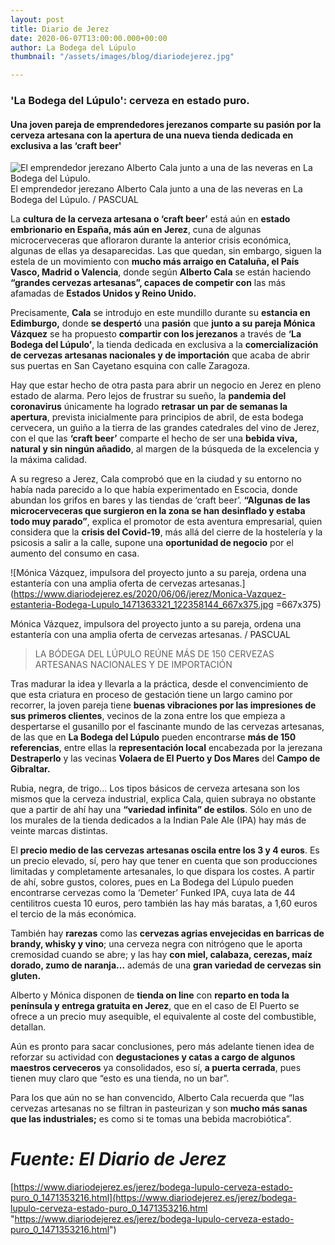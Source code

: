 ```yaml
---
layout: post
title: Diario de Jerez
date: 2020-06-07T13:00:00.000+00:00
author: La Bodega del Lúpulo
thumbnail: "/assets/images/blog/diariodejerez.jpg"

---
```

### 'La Bodega del Lúpulo': cerveza en estado puro.

#### Una joven pareja de emprendedores jerezanos comparte su pasión por la cerveza artesana con la apertura de una nueva tienda dedicada en exclusiva a las ‘craft beer'

![El emprendedor jerezano Alberto Cala junto a una de las neveras en La Bodega del Lúpulo.](https://www.diariodejerez.es/2020/06/06/jerez/emprendedor-Alberto-Cala-Bodega-Lupulo_1471363323_122358238_667x375.jpg)El emprendedor jerezano Alberto Cala junto a una de las neveras en La Bodega del Lúpulo. / PASCUAL

La **cultura de la cerveza artesana o ‘craft beer’** está aún en **estado embrionario en España, más aún en Jerez**, cuna de algunas microcerveceras que afloraron durante la anterior crisis económica, algunas de ellas ya desaparecidas. Las que quedan, sin embargo, siguen la estela de un movimiento con **mucho más arraigo en Cataluña, el País Vasco, Madrid o Valencia**, donde según **Alberto Cala** se están haciendo **“grandes cervezas artesanas”, capaces de competir con** las más afamadas de **Estados Unidos y Reino Unido.**

Precisamente, **Cala** se introdujo en este mundillo durante su **estancia en Edimburgo,** donde **se despertó** una **pasión** que **junto a su pareja Mónica Vázquez** se ha propuesto **compartir con los jerezanos** a través de **‘La Bodega del Lúpulo’**, la tienda dedicada en exclusiva a la **comercialización de cervezas artesanas nacionales y de importación** que acaba de abrir sus puertas en San Cayetano esquina con calle Zaragoza.

Hay que estar hecho de otra pasta para abrir un negocio en Jerez en pleno estado de alarma. Pero lejos de frustrar su sueño, la **pandemia del coronavirus** únicamente ha logrado **retrasar un par de semanas la apertura**, prevista inicialmente para principios de abril, de esta bodega cervecera, un guiño a la tierra de las grandes catedrales del vino de Jerez, con el que las **‘craft beer’** comparte el hecho de ser una **bebida viva, natural y sin ningún añadido**, al margen de la búsqueda de la excelencia y la máxima calidad.

A su regreso a Jerez, Cala comprobó que en la ciudad y su entorno no había nada parecido a lo que había experimentado en Escocia, donde abundan los grifos en bares y las tiendas de ‘craft beer’. **“Algunas de las microcerveceras que surgieron en la zona se han desinflado y estaba todo muy parado”**, explica el promotor de esta aventura empresarial, quien considera que la **crisis del Covid-19**, más allá del cierre de la hostelería y la psicosis a salir a la calle, supone una **oportunidad de negocio** por el aumento del consumo en casa.

![Mónica Vázquez, impulsora del proyecto junto a su pareja, ordena una estantería con una amplia oferta de cervezas artesanas.](https://www.diariodejerez.es/2020/06/06/jerez/Monica-Vazquez-estanteria-Bodega-Lupulo_1471363321_122358144_667x375.jpg =667x375)

Mónica Vázquez, impulsora del proyecto junto a su pareja, ordena una estantería con una amplia oferta de cervezas artesanas. / PASCUAL

> LA BÓDEGA DEL LÚPULO REÚNE MÁS DE 150 CERVEZAS ARTESANAS NACIONALES Y DE IMPORTACIÓN

Tras madurar la idea y llevarla a la práctica, desde el convencimiento de que esta criatura en proceso de gestación tiene un largo camino por recorrer, la joven pareja tiene **buenas vibraciones por las impresiones de sus primeros clientes**, vecinos de la zona entre los que empieza a despertarse el gusanillo por el fascinante mundo de las cervezas artesanas, de las que en **La Bodega del Lúpulo** pueden encontrarse **más de 150 referencias**, entre ellas la **representación local** encabezada por la jerezana **Destraperlo** y las vecinas **Volaera de El Puerto y Dos Mares** del **Campo de Gibraltar.**

Rubia, negra, de trigo... Los tipos básicos de cerveza artesana son los mismos que la cerveza industrial, explica Cala, quien subraya no obstante que a partir de ahí hay una **“variedad infinita” de estilos**. Sólo en uno de los murales de la tienda dedicados a la Indian Pale Ale (IPA) hay más de veinte marcas distintas.

El **precio medio de las cervezas artesanas oscila entre los 3 y 4 euros**. Es un precio elevado, sí, pero hay que tener en cuenta que son producciones limitadas y completamente artesanales, lo que dispara los costes. A partir de ahí, sobre gustos, colores, pues en La Bodega del Lúpulo pueden encontrarse cervezas como la ‘Demeter’ Funked IPA, cuya lata de 44 centilitros cuesta 10 euros, pero también las hay más baratas, a 1,60 euros el tercio de la más económica.

También hay **rarezas** como las **cervezas agrias envejecidas en barricas de brandy, whisky y vino**; una cerveza negra con nitrógeno que le aporta cremosidad cuando se abre; y las hay **con miel, calabaza, cerezas, maíz dorado, zumo de naranja...** además de una **gran variedad de cervezas sin gluten.**

Alberto y Mónica disponen de **tienda on line** con **reparto en toda la península y entrega gratuita en Jerez**, que en el caso de El Puerto se ofrece a un precio muy asequible, el equivalente al coste del combustible, detallan.

Aún es pronto para sacar conclusiones, pero más adelante tienen idea de reforzar su actividad con **degustaciones y catas a cargo de algunos maestros cerveceros** ya consolidados, eso sí, **a puerta cerrada**, pues tienen muy claro que “esto es una tienda, no un bar”.

Para los que aún no se han convencido, Alberto Cala recuerda que “las cervezas artesanas no se filtran in pasteurizan y son **mucho más sanas que las industriales;** es como si te tomas una bebida macrobiótica”.

# **_Fuente: El Diario de Jerez_**

[https://www.diariodejerez.es/jerez/bodega-lupulo-cerveza-estado-puro_0_1471353216.html](https://www.diariodejerez.es/jerez/bodega-lupulo-cerveza-estado-puro_0_1471353216.html "https://www.diariodejerez.es/jerez/bodega-lupulo-cerveza-estado-puro_0_1471353216.html")